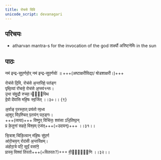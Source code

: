 ```yaml
---
title: रोचसे दिवि
unicode_script: devanagari
---
```


## परिचयः
- atharvan mantra-s for the invocation of the god तार्क्ष्यो अरिष्टनेमिः in the sun

## पाठः
नम॑ इन्द्र-सुप॒र्णयो॒र् नम॑ इन्द्र-सुप॒र्णयोः॑ ॥ +++(अष्टाक्षरीविद्या/ षोडशाक्षरी।)+++  

रोच॑से दि॒वि, रोच॑से अ॒न्तरि॑क्षे॒ पत॑ङ्ग  
पृथि॒व्यां रो॑चसे॒ रोच॑से अ॒प्स्व॑१न्तः।  
उ॒भा स॑मु॒द्रौ रुच्या॒ व्या॑᳡पिथ  
दे॒वो दे॑वासि महि॒षः स्व॒र्जित् ।।३०।। {९}

अ॒र्वाङ् प॒रस्ता॒त् प्रय॑तो व्य॒ध्व  
आ॒शुर् वि॑प॒श्चित् प॒तय॑न् पत॒ङ्गः।  
+++(त्वया)+++ विष्णु॒र् विचि॑त्तः॒ शव॑सा ऽधि॒तिष्ठ॒न्  
प्र के॒तुना॑ सहते॒ विश्व॒म् एज॑त्+++(=उदयन्)+++ ।।३१।।

चि॒त्राश् चि॑कि॒त्वान् म॑हि॒षः सु॑प॒र्ण  
आ॑रो॒चय॒न् रोद॑सी अ॒न्तरि॑क्षम्।  
अ॑होरा॒त्रे परि॒ सूर्यं॒ वसा॑ने॒  
प्रास्य॒ विश्वा॑ तिरतो+++(=वितरतः?)+++ वी॒र्या॑᳡णि ।।३२।।
